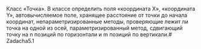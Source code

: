 Класс «Точка». В классе определить поля «координата X», «координата Y», автовычисляемое поле, хранящее расстояние от точки до начала координат, непараметризированные методы, проверяющие лежит ли точка на одной из осей, параметризированный метод, сдвигающий точку на n позиций по горизонтали и m позиций по вертикали.# Zadacha5.1
